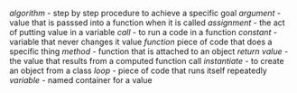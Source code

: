 *algorithm* - step by step procedure to achieve a specific goal
*argument* - value that is passsed into a function when it is called
*assignment* - the act of putting value in a variable
*call* - to run a code in a function
*constant* - variable that never changes it value
*function* piece of code that does a specific thing
*method* - function that is attached to an object
*return value* - the value that results from a computed function call
*instantiate* - to create an object from a class
*loop* - piece of code that runs itself repeatedly
*variable* - named container for a value
